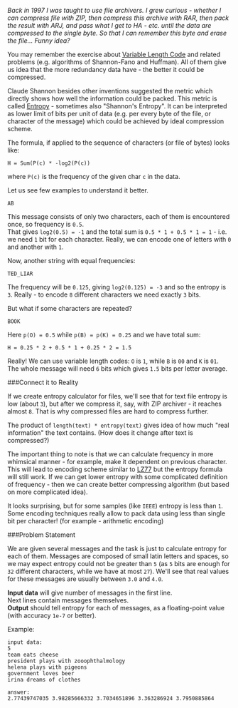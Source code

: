 _Back in 1997 I was taught to use file archivers. I grew curious - whether I can compress file with ZIP, then
compress this archive with RAR, then pack the result with ARJ, and pass what I get to HA - etc. until the data
are compressed to the single byte. So that I can remember this byte and erase the file... Funny idea?_

You may remember the exercise about [Variable Length Code](./variable-length-code) and related problems (e.g.
algorithms of Shannon-Fano and Huffman). All of them give us idea that the more redundancy data have - the better it
could be compressed.

Claude Shannon besides other inventions suggested the metric which directly shows how well the information could be
packed. This metric is called [Entropy](https://en.wikipedia.org/wiki/Entropy_(information_theory)) - sometimes also
"Shannon's Entropy". It can be interpreted as lower limit of bits per unit of data (e.g. per every byte of the file, or
character of the message) which could be achieved by ideal compression scheme.

The formula, if applied to the sequence of characters (or file of bytes) looks like:

	H = Sum(P(c) * -log2(P(c))
	
where `P(c)` is the frequency of the given char `c` in the data.

Let us see few examples to understand it better.

    AB

This message consists of only two characters, each of them is encountered once, so frequency is `0.5`.  
That gives `log2(0.5) = -1` and the total sum is `0.5 * 1 + 0.5 * 1 = 1` - i.e. we need `1` bit for each character.
Really, we can encode one of letters with `0` and another with `1`.

Now, another string with equal frequencies:

    TED_LIAR

The frequency will be `0.125`, giving `log2(0.125) = -3` and so the entropy is `3`. Really - to encode `8` different
characters we need exactly `3` bits.

But what if some characters are repeated?

    BOOK

Here `p(O) = 0.5` while `p(B) = p(K) = 0.25` and we have total sum:

    H = 0.25 * 2 + 0.5 * 1 + 0.25 * 2 = 1.5

Really! We can use variable length codes: `O` is `1`, while `B` is `00` and `K` is `01`. The whole message will need
`6` bits which gives `1.5` bits per letter average.

###Connect it to Reality

If we create entropy calculator for files, we'll see that for text file entropy is low (about `3`),
but after we compress it, say, with ZIP archiver - it reaches almost `8`. That is why compressed files are hard to
compress further.

The product of `length(text) * entropy(text)` gives idea of how much "real information" the text contains. (How does
it change after text is compressed?)

The important thing to note is that we can calculate frequency in more whimsical manner - for example, make it
dependent on previous character. This will lead to encoding scheme similar to [LZ77](./lz77-decompression) but the
entropy formula will still work. If we can get lower entropy with some complicated definition of frequency - then we
can create better compressing algorithm (but based on more complicated idea).

It looks surprising, but for some samples (like `IEEE`) entropy is less than `1`. Some encoding techniques really
allow to pack data using less than single bit per character! (for example - arithmetic encoding)

###Problem Statement

We are given several messages and the task is just to calculate entropy for each of them. Messages are composed of
small latin letters and spaces, so we may expect entropy could not be greater than `5` (as `5` bits are enough
for `32` different characters, while we have at most `27`). We'll see that real values for these messages are
usually between `3.0` and `4.0`.

**Input data** will give number of messages in the first line.  
Next lines contain messages themselves.  
**Output** should tell entropy for each of messages, as a floating-point value (with accuracy `1e-7` or better).

Example:

	input data:
	5
	team eats cheese
	president plays with zooophthalmology
	helena plays with pigeons
	government loves beer
	irina dreams of clothes
	
	answer:
	2.77439747035 3.98285666332 3.7034651896 3.363286924 3.7950885864
